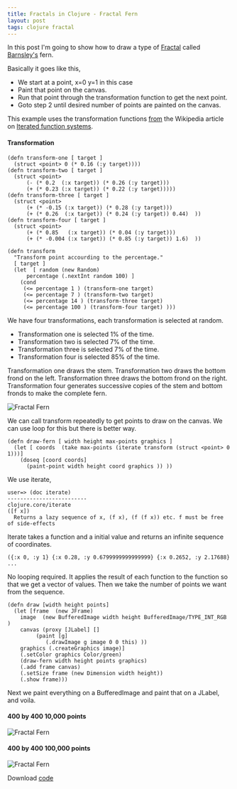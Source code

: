 ```yaml
---
title: Fractals in Clojure - Fractal Fern
layout: post
tags: clojure fractal
---
```


In this post I'm going to show how to draw a type of
[Fractal](http://en.wikipedia.org/wiki/Fractal) called
[Barnsley's](http://mathworld.wolfram.com/BarnsleysFern.html) fern.

Basically it goes like this,

 - We start at a point, x=0  y=1 in this case
 - Paint that point on the canvas.
 - Run that point through the transformation function to get the next point.
 - Goto step 2 until desired number of points are painted on the canvas.

This example uses the transformation functions
[from](http://en.wikipedia.org/wiki/Iterated_function_system#Example:_a_fractal_.22fern.22)
the Wikipedia article on [Iterated function
systems](http://en.wikipedia.org/wiki/Iterated_function_system).

#### Transformation


    (defn transform-one [ target ] 
      (struct <point> 0 (* 0.16 (:y target))))
    (defn transform-two [ target ] 
      (struct <point> 
	      (- (* 0.2  (:x target)) (* 0.26 (:y target))) 
	      (+ (* 0.23 (:x target)) (* 0.22 (:y target)))))
    (defn transform-three [ target ] 
      (struct <point>  
	      (+ (* -0.15 (:x target)) (* 0.28 (:y target)))  
	      (+ (* 0.26  (:x target)) (* 0.24 (:y target)) 0.44)  ))
    (defn transform-four [ target ] 
      (struct <point> 
	      (+ (* 0.85   (:x target)) (* 0.04 (:y target)))
	      (+ (* -0.004 (:x target)) (* 0.85 (:y target)) 1.6)  ))

    (defn transform 
      "Transform point accourding to the percentage."
      [ target ] 
      (let  [ random (new Random) 
	      percentage (.nextInt random 100) ] 
        (cond 
         (<= percentage 1 ) (transform-one target)
         (<= percentage 7 ) (transform-two target)
         (<= percentage 14 ) (transform-three target)
         (<= percentage 100 ) (transform-four target) )))


We have four transformations, each transformation is selected at random.

 - Transformation one is selected 1% of the time.
 - Transformation two is selected 7% of the time.
 - Transformation three is selected 7% of the time.
 - Transformation four is selected 85% of the time.

Transformation one draws the stem. Transformation two draws the bottom
frond on the left. Transformation three draws the bottom frond on the
right. Transformation four generates successive copies of the stem and
bottom fronds to make the complete fern.

![Fractal Fern](/images/post/150px-Fractal-fern-explained.png)

We can call transform repeatedly to get points to draw on the canvas. We
can use loop for this but there is better way.

    (defn draw-fern [ width height max-points graphics ] 
      (let [ coords  (take max-points (iterate transform (struct <point> 0 1)))]
        (doseq [coord coords]
          (paint-point width height coord graphics )) ))

We use iterate,

    user=> (doc iterate)
    -------------------------
    clojure.core/iterate
    ([f x])
      Returns a lazy sequence of x, (f x), (f (f x)) etc. f must be free
    of side-effects

Iterate takes a function and a initial value and returns an infinite
sequence of coordinates.

    ({:x 0, :y 1} {:x 0.28, :y 0.6799999999999999} {:x 0.2652, :y 2.17688} ...

No looping required. It applies the result of each function to the
function so that we get a vector of values. Then we take the number of
points we want from the sequence.

    (defn draw [width height points]
      (let [frame  (new JFrame)
	    image  (new BufferedImage width height BufferedImage/TYPE_INT_RGB )
	    canvas (proxy [JLabel] []
		     (paint [g]			  
			    (.drawImage g image 0 0 this) ))
	    graphics (.createGraphics image)]
        (.setColor graphics Color/green)
        (draw-fern width height points graphics)
        (.add frame canvas)
        (.setSize frame (new Dimension width height))
        (.show frame)))

Next we paint everything on a BufferedImage and paint that on a
JLabel, and voila.

#### 400 by 400 10,000 points
![Fractal Fern](/images/post/fern400x400x10000.png)

#### 400 by 400 100,000 points
![Fractal Fern](/images/post/fern400x400x100000.png)

Download [code](/code/clojure/fern.clj)
